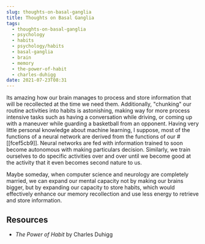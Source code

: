 ```yaml
---
slug: thoughts-on-basal-ganglia
title: Thoughts on Basal Ganglia
tags:
  - thoughts-on-basal-ganglia
  - psychology
  - habits
  - psychology/habits
  - basal-ganglia
  - brain
  - memory
  - the-power-of-habit
  - charles-duhigg
date: 2021-07-23T08:31
---
```



Its amazing how our brain manages to process and store information that will be
recollected at the time we need them. Additionally, "chunking" our routine
activities into habits is astonishing, making way for more process intensive
tasks such as having a conversation while driving, or coming up with a maneuver
while guarding a basketball from an opponent. Having very little personal
knowledge about machine learning, I suppose, most of the functions of a neural
network are derived from the functions of our #[[fcef5cb9]]. Neural networks are
fed with information trained to soon become autonomous with making particulars
decision. Similarly, we train ourselves to do specific activities over and over
until we become good at the activity that it even becomes second nature to us.

Maybe someday, when computer science and neurology are completely married, we
can expand our mental capacity not by making our brains bigger, but by expanding
our capacity to store habits, which would effectively enhance our memory
recollection and use less energy to retrieve and store information.

## Resources

- _The Power of Habit_ by Charles Duhigg

